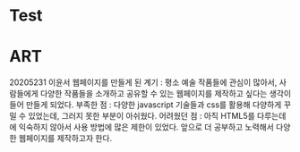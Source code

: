 # Test
# ART
20205231 이윤서 
웹페이지를 만들게 된 계기
: 평소 예술 작품들에 관심이 많아서, 사람들에게 다양한 작품들을 소개하고 공유할 수 있는 웹페이지를 제작하고 싶다는 생각이 들어 만들게 되었다. 
부족한 점
: 다양한 javascript 기술들과 css를 활용해 다양하게 꾸밀 수 있었는데, 그러지 못한 부분이 아쉬웠다. 
어려웠던 점
: 아직 HTML5를 다루는데에 익숙하지 않아서 사용 방법에 많은 제한이 있었다. 
앞으로 더 공부하고 노력해서 다양한 웹페이지를 제작하고자 한다. 
